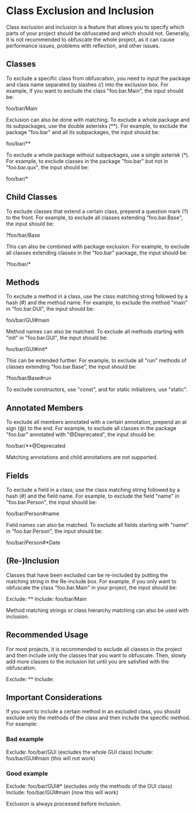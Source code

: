 # Class Exclusion and Inclusion

Class exclusion and inclusion is a feature that allows you to specify which parts of your project should be obfuscated and which should not. 
Generally, it is not recommended to obfuscate the whole project, as it can cause performance issues, problems with reflection, and other issues.

## Classes 

To exclude a specific class from obfuscation, you need to input the package and class name separated by slashes (/) into the exclusion box. For example, if you want to exclude the class "foo.bar.Main", the input should be:

foo/bar/Main

Exclusion can also be done with matching. To exclude a whole package and its subpackages, use the double asterisks (**). For example, to exclude the package "foo.bar" and all its subpackages, the input should be:

foo/bar/**

To exclude a whole package without subpackages, use a single asterisk (*). For example, to exclude classes in the package "foo.bar" but not in "foo.bar.qux", the input should be:

foo/bar/*

## Child Classes

To exclude classes that extend a certain class, prepend a question mark (?) to the front. For example, to exclude all classes extending "foo.bar.Base", the input should be:

?foo/bar/Base

This can also be combined with package exclusion. For example, to exclude all classes extending classes in the "foo.bar" package, the input should be:

?foo/bar/*

## Methods

To exclude a method in a class, use the class matching string followed by a hash (#) and the method name. For example, to exclude the method "main" in "foo.bar.GUI", the input should be:

foo/bar/GUI#main

Method names can also be matched. To exclude all methods starting with "init" in "foo.bar.GUI", the input should be:

foo/bar/GUI#init*

This can be extended further. For example, to exclude all "run" methods of classes extending "foo.bar.Base", the input should be:

?foo/bar/Base#run

To exclude constructors, use "const", and for static initializers, use "static".

## Annotated Members

To exclude all members annotated with a certain annotation, prepend an at sign (@) to the end. For example, to exclude all classes in the package "foo.bar" annotated with "@Deprecated", the input should be:

foo/bar/**@Deprecated

Matching annotations and child annotations are not supported.

## Fields

To exclude a field in a class, use the class matching string followed by a hash (#) and the field name. For example, to exclude the field "name" in "foo.bar.Person", the input should be:

foo/bar/Person#name

Field names can also be matched. To exclude all fields starting with "name" in "foo.bar.Person", the input should be:

foo/bar/Person#*Date

## (Re-)Inclusion

Classes that have been excluded can be re-included by putting the matching string in the Re-include box. For example, if you only want to obfuscate the class "foo.bar.Main" in your project, the input should be:

Exclude: **
Include: foo/bar/Main

Method matching strings or class hierarchy matching can also be used with inclusion.

## Recommended Usage

For most projects, it is recommended to exclude all classes in the project and then include only the classes that you want to obfuscate.
Then, slowly add more classes to the inclusion list until you are satisfied with the obfuscation.

Exclude: **
Include: <your classes>

## Important Considerations

If you want to include a certain method in an excluded class, you should exclude only the methods of the class and then include the specific method. For example:

### Bad example

Exclude: foo/bar/GUI (excludes the whole GUI class)
Include: foo/bar/GUI#main (this will not work)

### Good example

Exclude: foo/bar/GUI#* (excludes only the methods of the GUI class)
Include: foo/bar/GUI#main (now this will work)

Exclusion is always processed before inclusion.
